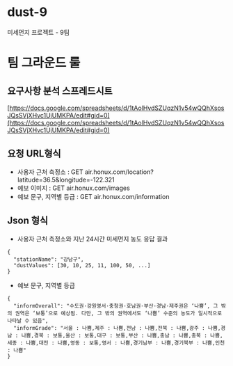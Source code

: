 # dust-9
미세먼지 프로젝트 - 9팀


# 팀 그라운드 룰 

## 요구사항 분석 스프레드시트 
[https://docs.google.com/spreadsheets/d/1tAolHvdSZUqzN1v54wQQhXsosJQsSVjXHvc1UjUMKPA/edit#gid=0](https://docs.google.com/spreadsheets/d/1tAolHvdSZUqzN1v54wQQhXsosJQsSVjXHvc1UjUMKPA/edit#gid=0)

## 요청 URL형식 
- 사용자 근처 측정소 : GET air.honux.com/location?latitude=36.5&longitude=-122.321
- 예보 이미지 : GET air.honux.com/images
- 예보 문구, 지역별 등급 : GET air.honux.com/information


## Json 형식 
- 사용자 근처 측정소와 지난 24시간 미세먼지 농도 응답 결과 
```
{
  "stationName": "강남구",
  "dustValues": [30, 10, 25, 11, 100, 50, ...]
}
```

- 예보 문구, 지역별 등급
```
{
  "informOverall": "수도권·강원영서·충청권·호남권·부산·경남·제주권은 ‘나쁨’, 그 밖의 권역은 ‘보통’으로 예상됨. 다만, 그 밖의 권역에서도 ‘나쁨’ 수준의 농도가 일시적으로 나타날 수 있음",
  "informGrade": "서울 : 나쁨,제주 : 나쁨,전남 : 나쁨,전북 : 나쁨,광주 : 나쁨,경남 : 나쁨,경북 : 보통,울산 : 보통,대구 : 보통,부산 : 나쁨,충남 : 나쁨,충북 : 나쁨,세종 : 나쁨,대전 : 나쁨,영동 : 보통,영서 : 나쁨,경기남부 : 나쁨,경기북부 : 나쁨,인천 : 나쁨"
}
```
